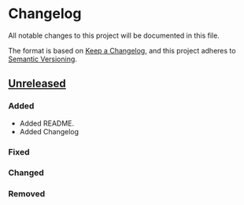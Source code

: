 # Changelog

All notable changes to this project will be documented in this file.

The format is based on [Keep a Changelog](https://keepachangelog.com/en/1.0.0/),
and this project adheres to [Semantic Versioning](https://semver.org/spec/v2.0.0.html).

## [Unreleased]

### Added 

* Added README.
* Added Changelog

### Fixed

### Changed

### Removed

[unreleased]: https://github.com/TinyToolSH/tbkmk/compare/HEAD
